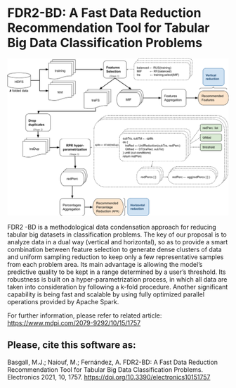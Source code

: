 # FDR2-BD: A Fast Data Reduction Recommendation Tool for Tabular Big Data Classification Problems

<img src="https://github.com/majobasgall/big_data_reduction_recommender/raw/main/electronics-workflow.png"/>

FDR2 -BD is a methodological data condensation approach for reducing tabular big datasets in classification problems. The key of our proposal is to analyze data in a dual way (vertical and horizontal), so as to provide a smart combination between feature selection to generate dense clusters of data and uniform sampling reduction to keep only a few representative samples from each problem area. Its main advantage is allowing the model’s predictive quality to be kept in a range determined by a user’s threshold. Its robustness is built on a hyper-parametrization process, in which all data are taken into consideration by following a k-fold procedure. Another significant capability is being fast and scalable by using fully optimized parallel operations provided by Apache Spark.

For further information, please refer to related article: https://www.mdpi.com/2079-9292/10/15/1757

## Please, cite this software as:
Basgall, M.J.; Naiouf, M.; Fernández, A. FDR2-BD: A Fast Data Reduction Recommendation Tool for Tabular Big Data Classification Problems. Electronics 2021, 10, 1757. https://doi.org/10.3390/electronics10151757
